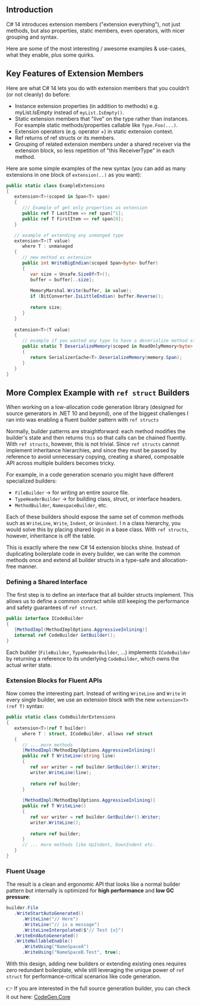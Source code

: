 ﻿
## Introduction

C# 14 introduces extension members ("extension everything"),
not just methods, but also properties, static members, even operators, with nicer grouping and syntax.

Here are some of the most interesting / awesome examples & use-cases, what they enable, plus some quirks. 

## Key Features of Extension Members

Here are what C# 14 lets you do with extension members that you couldn’t (or not cleanly) do before:

- Instance extension properties (in addition to methods) e.g. myList.IsEmpty instead of ``myList.IsEmpty()``.
- Static extension members that "live" on the type rather than instances. For example static methods/properties callable like ``Type.Foo(...)``.
- Extension operators (e.g. operator +) in static extension context.
- Ref returns of ref structs or its members.
- Grouping of related extension members under a shared receiver via the extension block, 
so less repetition of "this ReceiverType" in each method.

Here are some simple examples of the new syntax (you can add as many extensions in one block of `extension(..)` as you want):

```csharp
public static class ExampleExtensions
{
   extension<T>(scoped in Span<T> span)
   {
      /// Example of get only properties as extension
      public ref T LastItem => ref span[^1];
      public ref T FirstItem => ref span[0];
   }

   // example of extending any unmanged type
   extension<T>(T value)
      where T : unmanaged
   {
      // new method as extension
      public int WriteBigEndian(scoped Span<byte> buffer)
      {
         var size = Unsafe.SizeOf<T>();
         buffer = buffer[..size];
         
         MemoryMarshal.Write(buffer, in value);
         if (BitConverter.IsLittleEndian) buffer.Reverse();
         
         return size;
      }
   }
   
   extension<T>(T value)
   {
      // example if you wanted any type to have a deserialize method staticly
      public static T DeserializeMemory(scoped in ReadOnlyMemory<byte> memory)
      {
         return SerializerCache<T>.DeserializeMemory(memory.Span);       
      }
   }
}
```

## More Complex Example with ``ref struct`` Builders

When working on a low-allocation code generation library (designed for source generators in .NET 10 and beyond), 
one of the biggest challenges I ran into was enabling a fluent builder pattern with ``ref structs``

Normally, builder patterns are straightforward: each method modifies the builder's state and 
then returns ``this`` so that calls can be chained fluently. With ``ref structs``, however, this is not trivial. 
Since ``ref structs`` cannot implement inheritance hierarchies, and since they must be passed by reference 
to avoid unnecessary copying, creating a shared, composable API across multiple builders becomes tricky.

For example, in a code generation scenario you might have different specialized builders:
- ``FileBuilder`` → for writing an entire source file.
- ``TypeHeaderBuilder`` → for building class, struct, or interface headers.
- ``MethodBuilder``, ``NamespaceBuilder``, etc.

Each of these builders should expose the same set of common methods such as ``WriteLine``, ``Write``, ``Indent``, or ``Unindent``. I
n a class hierarchy, you would solve this by placing shared logic in a base class. With ``ref structs``, however, 
inheritance is off the table.

This is exactly where the new C# 14 extension blocks shine. Instead of duplicating boilerplate code in every builder,
we can write the common methods once and extend all builder structs in a type-safe and allocation-free manner.

### Defining a Shared Interface

The first step is to define an interface that all builder structs implement. 
This allows us to define a common contract while still keeping the performance and safety guarantees of ``ref struct``.

```csharp
public interface ICodeBuilder
{
   [MethodImpl(MethodImplOptions.AggressiveInlining)]
   internal ref CodeBuilder GetBuilder();
}
```

Each builder (``FileBuilder``, ``TypeHeaderBuilder``, …) implements ``ICodeBuilder`` 
by returning a reference to its underlying ``CodeBuilder``, which owns the actual writer state.

### Extension Blocks for Fluent APIs

Now comes the interesting part. Instead of writing ``WriteLine`` and ``Write`` in every single builder, 
we use an extension block with the new ``extension<T>(ref T)`` syntax:

```csharp
public static class CodeBuilderExtensions
{
   extension<T>(ref T builder)
      where T : struct, ICodeBuilder, allows ref struct
   {
      // ... more methods 
      [MethodImpl(MethodImplOptions.AggressiveInlining)]
      public ref T WriteLine(string line)
      {
         ref var writer = ref builder.GetBuilder().Writer;
         writer.WriteLine(line);
         
         return ref builder;
      }
      
      [MethodImpl(MethodImplOptions.AggressiveInlining)]
      public ref T WriteLine()
      {
         ref var writer = ref builder.GetBuilder().Writer;
         writer.WriteLine();
         
         return ref builder;
      }
      // ... more methods like UpIndent, DownIndent etc.
   }
}
```

### Fluent Usage

The result is a clean and ergonomic API that looks like a normal 
builder pattern but internally is optimized for **high performance** and **low GC pressure**:

```csharp
builder.File
   .WriteStartAutoGenerated()
      .WriteLine("// Here")
      .WriteLine("// is a message")
      .WriteLineInterpolated($"// Test {x}")
   .WriteEndAutoGenerated()
   .WriteNullableEnable()
      .WriteUsing("NameSpaceA")
      .WriteUsing("NameSpaceB.Test", true);
```

With this design, adding new builders or extending existing ones requires zero redundant boilerplate, 
while still leveraging the unique power of ``ref struct`` for performance-critical scenarios like code generation.

👉 If you are interested in the full source generation builder, you can check it out here:
[CodeGen.Core](https://github.com/MarvinDrude/CodeGen.Core)